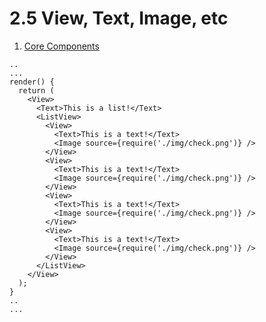 # 2.5 View, Text, Image, etc

1. [Core Components](https://facebook.github.io/react-native/docs/tutorial-core-components.html)


```
..
...
render() {
  return (
    <View>
      <Text>This is a list!</Text>
      <ListView>
        <View>
          <Text>This is a text!</Text>
          <Image source={require('./img/check.png')} />
        </View>
        <View>
          <Text>This is a text!</Text>
          <Image source={require('./img/check.png')} />
        </View>
        <View>
          <Text>This is a text!</Text>
          <Image source={require('./img/check.png')} />
        </View>
        <View>
          <Text>This is a text!</Text>
          <Image source={require('./img/check.png')} />
        </View>
      </ListView>
    </View>
  );
}
..
...
```